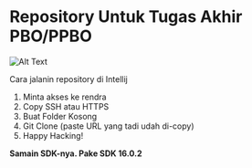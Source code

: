 # Repository Untuk Tugas Akhir PBO/PPBO 

![Alt Text](https://media.giphy.com/media/uBRwFMpdukW1hf8yqS/giphy.gif)


Cara jalanin repository di Intellij 
1. Minta akses ke rendra
2. Copy SSH atau HTTPS
3. Buat Folder Kosong 
4. Git Clone (paste URL yang tadi udah di-copy)
5. Happy Hacking!

**Samain SDK-nya. Pake SDK 16.0.2**
